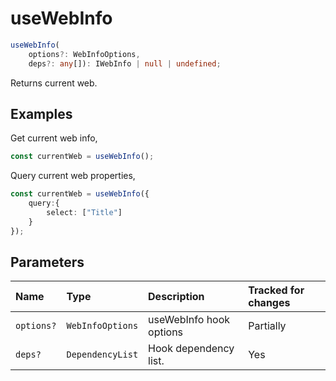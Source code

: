 # useWebInfo

```typescript
useWebInfo(
	options?: WebInfoOptions,
	deps?: any[]): IWebInfo | null | undefined;
```

Returns current web.

## Examples

Get current web info,
```typescript
const currentWeb = useWebInfo();
```

Query current web properties,
```typescript
const currentWeb = useWebInfo({
	query:{
		select: ["Title"]
	}
});
```

## Parameters

| Name | Type | Description | Tracked for changes |
| :------ | :------ | :------ | :--------|
| `options?` | `WebInfoOptions` | useWebInfo hook options | Partially |
| `deps?` | `DependencyList` | Hook dependency list. | Yes |

